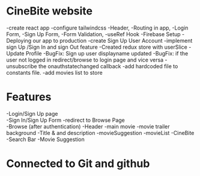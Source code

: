 
# CineBite website
  -create react app
  -configure tailwindcss
  -Header,
  -Routing in app,
  -Login Form,
  -Sign Up Form,
  -Form Validation,
  -useRef Hook
  -Firebase Setup
  -Deploying our app to production
  -create Sign Up User Account 
  -implement sign Up /Sign In  and sign Out feature
  -Created redux store with userSlice
  -Update Profile
  -BugFix: Sign up user displayname updated
  -BugFix: if the user not logged in redirect/browse to login page and vice versa
  -unsubscribe the onauthstatechanged callback
  -add hardcoded file to constants file.
  -add movies list to store
# Features
   -Login/Sign Up page\
      -Sign In/Sign Up Form
      -redirect to Browse Page    
   -Browse (after authentication)
      -Header
      -main movie
        -movie trailer background
        -Title & and description
        -movieSuggestion
            -movieList
   -CineBite
      -Search Bar
      -Movie Suggestion

# Connected to  Git and github
